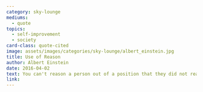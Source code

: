 ```yaml
---
category: sky-lounge
mediums:
  - quote
topics:
  - self-improvement
  - society
card-class: quote-cited
image: assets/images/categories/sky-lounge/albert_einstein.jpg
title: Use of Reason
author: Albert Einstein
date: 2016-04-02
text: You can't reason a person out of a position that they did not reason their way into.
link:
---
```

